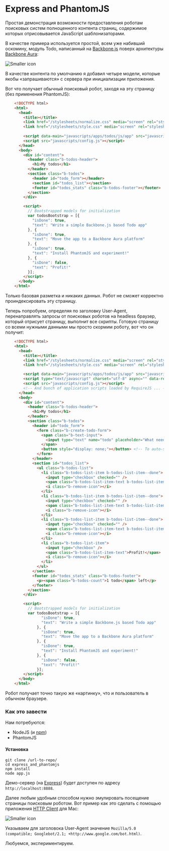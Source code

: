 # Express and PhantomJS

Простая демонстрация возможности предоставления роботам поисковых систем полноценного контента страниц, содержимое которых отрисовывается JavaScript шаблонизаторами.

В качестве примера используется простой, всем уже набивший оскомину, модуль Todo, написанный на [Backbone.js](http://backbonejs.org/) поверх архитектуры [Backbone Aura](https://github.com/addyosmani/backbone-aura]):

![Smaller icon](http://i.imgur.com/r667P.png "Page screenshot.")

В качестве контента по умолчанию я добавил четыре модели, которые якобы «запрашиваются» с сервера при инициализации приложения.

Вот что получает обычный поисковый робот, заходя на эту страницу (без применения PhantomJS):

```html
	<!DOCTYPE html>
	<html>
	  <head>
	    <title></title>
	    <link href="/stylesheets/normalize.css" media="screen" rel="stylesheet" />
	    <link href="/stylesheets/style.css" media="screen" rel="stylesheet" />
	
	    <script data-main="javascripts/apps/todos/js/app" src="javascripts/extensions/backbone/lib/require.js"></script>
	    <script src="javascripts/config.js"></script>
	  </head>
	  <body>
	    <div id="content">
		  <header class="b-todos-header">
		    <h1>My todos</h1>
		  </header>
		  <section class="b-todos">
		    <header id="todo_form"></header>
		    <section id="todos_list"></section>
		    <footer id="todos_stats" class="b-todos-footer"></footer>
		  </section>
		</div>

		<script>
		  // Bootstrapped models for initialization
		  var todosBootstrap = [{
	        "isDone": true,
	        "text": "Write a simple Backbone.js based Todo app"
	      }, {
	        "isDone": true,
	        "text": "Move the app to a Backbone Aura platform"
	      }, {
	        "isDone": true,
	        "text": "Install PhantomJS and experiment!"
	      }, {
	        "isDone": false,
	        "text": "Profit!"
	      }];
		</script>
	  </body>
	</html>
```

Только базовая разметка и никаких данных. Робот не сможет корректно проиндексировать эту страницу.

Теперь попробуем, определяя по заголовку User-Agent, перенаправлять запросы от поисковых роботов на headless браузер, который отрисует страницу, выполнит все скрипты. Готовую страницу со всеми нужными данными мы просто скормим роботу, вот что он получит:

```html
	<!DOCTYPE html>
	<html>
	  <head>
	    <title></title>
	    <link href="/stylesheets/normalize.css" media="screen" rel="stylesheet">
	    <link href="/stylesheets/style.css" media="screen" rel="stylesheet">

	    <script data-main="javascripts/apps/todos/js/app" src="javascripts/extensions/backbone/lib/require.js"></script>
	    <script type="text/javascript" charset="utf-8" async="" data-requirecontext="_" data-requiremodule="app" src="javascripts/apps/todos/js/app.js"></script>
	    <script src="javascripts/config.js"></script>
	    <!-- And bunch of application scripts loaded by RequireJS ... -->
	  </head>
	  <body>
	    <div id="content">
	      <header class="b-todos-header">
	        <h1>My todos</h1>
	      </header>
	      <section class="b-todos">
	        <header id="todo_form">
	          <form class="b-create-todo-form">
	            <span class="b-text-input">
	              <input type="text" name="todo" placeholder="What needs to be done?">
	            </span>
	            <button style="display: none;"></button> <!-- To auto-submit form on Enter -->
	          </form>
	        </header>
	        <section id="todos_list">
	          <ul class="b-todos-list">
	            <li class="b-todos-list-item b-todos-list-item--done">
	              <input type="checkbox" checked="" />
	              <span class="b-todos-list-item-text b-todos-list-item-text--done">Write a simple Backbone.js based Todo app</span>
	              <i class="b-remove-icon"></i>
	            </li>
	            <li class="b-todos-list-item b-todos-list-item--done">
	              <input type="checkbox" checked="" />
	              <span class="b-todos-list-item-text b-todos-list-item-text--done">Move the app to a Backbone Aura platform</span>
	              <i class="b-remove-icon"></i>
	            </li>
	            <li class="b-todos-list-item b-todos-list-item--done">
	              <input type="checkbox" checked="" />
	              <span class="b-todos-list-item-text b-todos-list-item-text--done">Install PhantomJS and experiment!</span>
	              <i class="b-remove-icon"></i>
	            </li>
	            <li class="b-todos-list-item">
	              <input type="checkbox" />
	              <span class="b-todos-list-item-text">Profit!</span>
	              <i class="b-remove-icon"></i>
	            </li>
	          </ul>
	        </section>
	        <footer id="todos_stats" class="b-todos-footer">
	          <p><span class="b-todos-count">1 todo</span> left</p>
	        </footer>
	      </section>
	    </div>

	    <script>
	      // Bootstrapped models for initialization
	      var todosBootstrap = [{
	            "isDone": true,
	            "text": "Write a simple Backbone.js based Todo app"
	          }, {
	            "isDone": true,
	            "text": "Move the app to a Backbone Aura platform"
	          }, {
	            "isDone": true,
	            "text": "Install PhantomJS and experiment!"
	          }, {
	            "isDone": false,
	            "text": "Profit!"
	          }];
	    </script>
	  </body>
	</html>
```

Робот получает точно такую же «картинку», что и пользователь в обычном браузере.

### Как это завести

Нам потребуются:

* NodeJS (и [npm](https://github.com/isaacs/npm)) 
* PhantomJS

#### Установка

```
git clone /url-to-repo/
cd express_and_phantomjs
npm install
node app.js
```

Демо-сервер (на [Express](http://expressjs.com/)) будет доступен по адресу `http://localhost:8888`.

Далее любым удобным способом нужно эмулировать посещение страницы поисковым роботом. Вот пример как это сделать с помощью приложения [HTTP Client](http://ditchnet.org/httpclient/) для Mac:

![Smaller icon](http://imgur.com/y7EPF.png "Response screenshot.")

Указываем для заголовока User-Agent значение `Mozilla/5.0 (compatible; Googlebot/2.1; +http://www.google.com/bot.html)`.

Любуемся, экспериментируем.